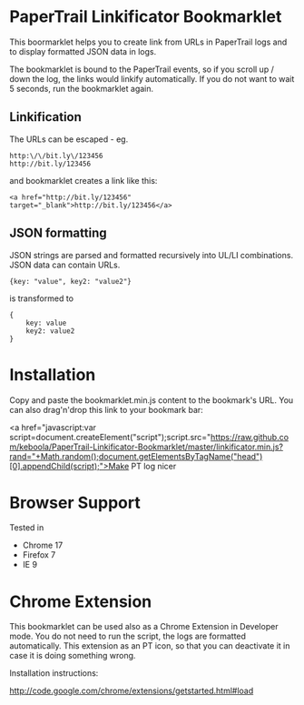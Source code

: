 # PaperTrail Linkificator Bookmarklet

This boormarklet helps you to create link from URLs in PaperTrail logs and to display formatted JSON data in logs.

The bookmarklet is bound to the PaperTrail events, so if you scroll up / down the log, the links would linkify automatically. If you do not want to wait 5 seconds, run the bookmarklet again.

## Linkification

The URLs can be escaped - eg.

	http:\/\/bit.ly\/123456
	http://bit.ly/123456

and bookmarklet creates a link like this:

	<a href="http://bit.ly/123456" target="_blank">http://bit.ly/123456</a>

## JSON formatting


JSON strings are parsed and formatted recursively into UL/LI combinations. JSON data can contain URLs.

	{key: "value", key2: "value2"}

is transformed to

	{
		key: value
		key2: value2
	}


# Installation

Copy and paste the bookmarklet.min.js content to the bookmark's URL. You can also drag'n'drop this link to your bookmark bar:

<a href="javascript:var script=document.createElement("script");script.src="https://raw.github.com/keboola/PaperTrail-Linkificator-Bookmarklet/master/linkificator.min.js?rand="+Math.random();document.getElementsByTagName("head")[0].appendChild(script);">Make PT log nicer</a>

# Browser Support

Tested in

  * Chrome 17
  * Firefox 7
  * IE 9

# Chrome Extension

This bookmarklet can be used also as a Chrome Extension in Developer mode. You do not need to run the script, the logs are formatted automatically. This extension as an PT icon, so that you can deactivate it in case it is doing something wrong.

Installation instructions:

http://code.google.com/chrome/extensions/getstarted.html#load